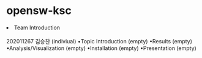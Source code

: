 # opensw-ksc

<li>Team Introduction</li><br>
202011267 김승찬 (indiviual)
•Topic Introduction
(empty)
•Results
(empty)
•Analysis/Visualization
(empty)
•Installation
(empty)
•Presentation
(empty)
